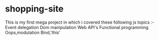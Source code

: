 # shopping-site
This is my first mega project in which i covered these following js topics :-
Event delegation
Dom manipulation
Web API's
Functional programming
Oops,modulation
Bind,'this'
